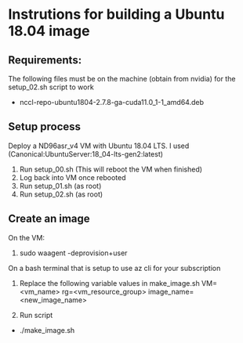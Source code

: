 # Instrutions for building a Ubuntu 18.04 image

## Requirements:
The following files must be on the machine (obtain from nvidia) for the setup_02.sh script to work
- nccl-repo-ubuntu1804-2.7.8-ga-cuda11.0_1-1_amd64.deb

## Setup process
Deploy a ND96asr_v4 VM with Ubuntu 18.04 LTS. I used (Canonical:UbuntuServer:18_04-lts-gen2:latest)
1. Run setup_00.sh (This will reboot the VM when finished)
2. Log back into VM once rebooted
3. Run setup_01.sh (as root)
3. Run setup_02.sh (as root)

## Create an image
On the VM:
1. sudo waagent -deprovision+user

On a bash terminal that is setup to use az cli for your subscription
1. Replace the following variable values in make_image.sh
VM=<vm_name>
rg=<vm_resource_group>
image_name=<new_image_name>

2. Run script
- ./make_image.sh

